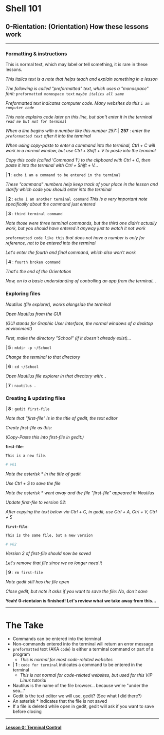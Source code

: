 # Shell 101
## 0-Rientation: (Orientation) How these lessons work

___

### Formatting & instructions

This is normal text, which may label or tell something, it is rare in these lessons.

*This italics text is a note that helps teach and explain something in a lesson*

*The following is called "preformatted" text, which uses a "monospace" font:* `preformatted monospace text` *`maybe italics all same`*

*Preformatted text indicates computer code. Many websites do this `i am computer code`*

*This note explains code later on this line, but don't enter it in the terminal `read me but not for terminal`*

*When a line begins with a number like this number 257:* | **257** : *enter the `preformatted text` after it into the terminal*

*When using copy-paste to enter a command into the terminal, Ctrl + C will work in a normal window, but use Ctrl + Shift + V to paste into the terminal*

*Copy this code (called 'Command 1') to the clipboard with Ctrl + C, then paste it into the terminal with Ctrl + Shift + V...*

| **1** : `echo i am a command to be entered in the terminal`

*These "command" numbers help keep track of your place in the lesson and clarify which code you should enter into the terminal*

| **2** : `echo i am another terminal command` *This is a very important note specifically about the command just entered*

| **3** : `third terminal command`

*Note those were three terminal commands, but the third one didn't actually work, but you should have entered it anyway just to watch it not work*

`preformatted code like this` *that does not have a number is only for reference, not to be entered into the terminal*

*Let's enter the fourth and final command, which also won't work*

| **4** : `fourth broken command`

*That's the end of the Orientation*

*Now, on to a basic understanding of controlling an app from the terminal...*

### Exploring files

*Nautilus (file explorer), works alongside the terminal*

*Open Nautilus from the GUI*

*(GUI stands for Graphic User Interface, the normal windows of a desktop environment)*

*First, make the directory "School" (if it doesn't already exist)...*

| **5** : `mkdir -p ~/School`

*Change the terminal to that directory*

| **6** : `cd ~/School`

*Open Nautilus file explorer in that directory with: `.`*

| **7** : `nautilus .`

### Creating & updating files

| **8** : `gedit first-file`

*Note that "first-file" is in the title of gedit, the text editor*

*Create first-file as this:*

*(Copy-Paste this into first-file in gedit:)*

**first-file**:

```sh
This is a new file.

# v01
```

*Note the asterisk * in the title of gedit*

*Use Ctrl + S to save the file*

*Note the asterisk * went away and the file "first-file" appeared in Nautilus*

*Update first-file to version 02:*

*After copying the text below via Ctrl + C, in gedit, use Ctrl + A, Ctrl + V, Ctrl + S*

**`first-file`**:

```sh
This is the same file, but a new version

# v02
```

*Version 2 of first-file should now be saved*

*Let's remove that file since we no longer need it*

| **9** : `rm first-file`

*Note gedit still has the file open*

*Close gedit, but note it asks if you want to save the file: No, don't save*

**Yeah! 0-rientaion is finished! Let's review what we take away from this...**

___

# The Take

- Commands can be entered into the terminal
- Non-commands entered into the terminal will return an error message
- `preformatted` text (AKA `code`) is either a terminal command or part of a program
  - *This is normal for most code-related websites*
- | **1** : `code for terminal` indicates a command to be entered in the terminal
  - *This is not normal for code-related websites, but used for this VIP Linux tutorial*
- Nautilus is the name of the file browser... because we're "under the sea..."
- Gedit is the text editor we will use, gedit? (See what I did there?)
- An asterisk * indicates that the file is not saved
- If a file is deleted while open in gedit, gedit will ask if you want to save before closing

___
#### [Lesson 0: Terminal Control](https://github.com/inkVerb/vip/blob/master/101-shell/Lesson-00.md)

